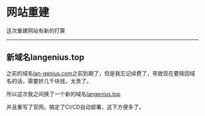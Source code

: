 # 网站重建

这次重建网站有新的打算

---

## 新域名langenius.top

之前的域名[lan-genius.com](http://lan-genius.com)之前到期了，但是我忘记续费了，导致现在要赎回域名的话，需要好几千块钱，太贵了。

所以这次我之间换了一个新的域名[langenius.top](http://langenius.top)

并且重写了官网。搞定了CI/CD自动部署，这下方便多了。
